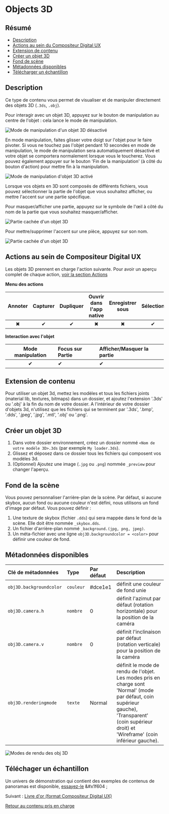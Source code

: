 # Objects 3D

## Résumé
* [Description](#description)
* [Actions au sein du Compositeur Digital UX](#actions-au-sein-du-Compositeur-Digital-UX)
* [Extension de contenu](#extension-de-contenu)
* [Créer un objet 3D](#créer-un-objet-3d)
* [Fond de scène](#fond-de-scène)
* [Métadonnées disponibles](#métadonnées-disponibles)
* [Télécharger un échantillon](#télécharger-un-échantillon)

## Description 

Ce type de contenu vous permet de visualiser et de manipuler directement des objets 3D (`.3ds`, `.obj`).

Pour interagir avec un objet 3D, appuyez sur le bouton de manipulation au centre de l'objet : cela lance le mode de manipulation.

![Mode de manipulation d'un objet 3D désactivé](../../../en/img/content_3d-obj_start.JPG)

En mode manipulation, faites glisser votre doigt sur l'objet pour le faire pivoter. Si vous ne touchez pas l'objet pendant 10 secondes en mode de manipulation, le mode de manipulation sera automatiquement désactivé et votre objet se comportera normalement lorsque vous le toucherez.
Vous pouvez également appuyer sur le bouton 'Fin de la manipulation' (à côté du bouton d'action) pour mettre fin à la manipulation.

![Mode de manipulation d'objet 3D activé](../../../en/img/content_3d-obj_end.JPG)

Lorsque vos objets en 3D sont composés de différents fichiers, vous pouvez sélectionner la partie de l'objet que vous souhaitez afficher, ou mettre l'accent sur une partie spécifique.

Pour masquer/afficher une partie, appuyez sur le symbole de l'œil à côté du nom de la partie que vous souhaitez masquer/afficher. 

![Partie cachée d'un objet 3D](../../../en/img/content_3d-obj_hide_part.JPG)

Pour mettre/supprimer l'accent sur une pièce, appuyez sur son nom.

![Partie cachée d'un objet 3D](../../../en/img/content_3d-obj_focus_part.JPG)

## Actions au sein de Compositeur Digital UX

Les objets 3D prennent en charge l'action suivante. Pour avoir un aperçu complet de chaque action, [voir la section Actions](actions.md)

**Menu des actions**

| Annoter  | Capturer | Dupliquer | Ouvrir dans l'app native | Enregistrer sous | Sélection | Partager | 
|:--------:|:--------:|:---------:|:------------------------:|:----------------:|:---------:|:--------:|
| &#x2716; | &#x2714; | &#x2714;  |        &#x2716;          |   &#x2716;       | &#x2714;  | &#x2716; |

**Interaction avec l'objet**

| Mode manipulation | Focus sur Partie|  Afficher/Masquer la partie|
|:-----------------:|:----------------|:---------------------------|
| &#x2714;          |      &#x2714;   |             &#x2714;       |

## Extension de contenu

Pour utiliser un objet 3d, mettez les modèles et tous les fichiers joints (material lib, textures, bitmaps) dans un dossier, et ajoutez l'extension '.3ds' ou '.obj' à la fin du nom de votre dossier.
A l'intérieur de votre dossier d'objets 3d, n'utilisez que les fichiers qui se terminent par '.3ds', '.bmp', '.dds', '.jpeg', '.jpg', '.mtl', '.obj' ou '.png'.

## Créer un objet 3D

1. Dans votre dossier environnement, créez un dossier nommé `<Nom de votre modèle 3D>.3ds` (par exemple `My loader.3ds`).
1. Glissez et déposez dans ce dossier tous les fichiers qui composent vos modèles 3d.
1. (Optionnel) Ajoutez une image (`.jpg` ou `.png`) nommée `_preview` pour changer l'aperçu.

## Fond de la scène

Vous pouvez personnaliser l'arrière-plan de la scène. Par défaut, si aucune skybox, aucun fond ou aucune couleur n'est défini, nous utilisons un fond d'image par défaut. Vous pouvez définir : 

1. Une texture de skybox (fichier `.dds`) qui sera mappée dans le fond de la scène. Elle doit être nommée `_skybox.dds`.
1. Un fichier d'arrière-plan nommé `_background.(jpg, png, jpeg)`.
1. Un méta-fichier avec une ligne `obj3D.backgroundcolor = <color>` pour définir une couleur de fond.

## Métadonnées disponibles

| Clé de métadonnées                | Type     | Par défaut | Description |
|:--------------------------------- |:---------|:-----------|:-|
| `obj3D.backgroundcolor`           | `couleur`  | #dce1e1  | définit une couleur de fond unie |
| `obj3D.camera.h`                  | `nombre` | 0          | définit l'azimut par défaut (rotation horizontale) pour la position de la caméra |
| `obj3D.camera.v`                  | `nombre` | 0          | définit l'inclinaison par défaut (rotation verticale) pour la position de la caméra |
| `obj3D.renderingmode`             | `texte`   | Normal    | définit le mode de rendu de l'objet. Les modes pris en charge sont 'Normal' (mode par défaut, coin supérieur gauche), 'Transparent' (coin supérieur droit) et 'Wireframe' (coin inférieur gauche). |

![Modes de rendu des obj 3D](../../../en/img/content_3d-obj_rendering-modes.jpg)

## Téléchager un échantillon

Un univers de démonstration qui contient des exemples de contenus de panoramas est disponible, [essayez-le](../Demo-Universe.zip) &#x1f604 ;

Suivant : [Livre d'or (format Compositeur Digital UX)](guestbook.md)

[Retour au contenu pris en charge](index.md)
